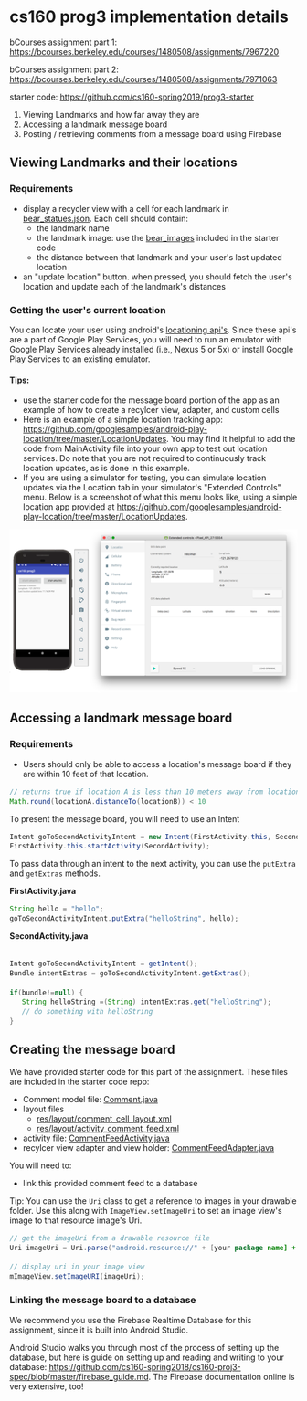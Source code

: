 # cs160 prog3 implementation details

bCourses assignment part 1: https://bcourses.berkeley.edu/courses/1480508/assignments/7967220

bCourses assignment part 2: https://bcourses.berkeley.edu/courses/1480508/assignments/7971063

starter code: https://github.com/cs160-spring2019/prog3-starter

1. Viewing Landmarks and how far away they are
2. Accessing a landmark message board
3. Posting / retrieving comments from a message board using Firebase

## Viewing Landmarks and their locations
### Requirements
- display a recycler view with a cell for each landmark in [bear_statues.json](https://github.com/cs160-spring2018/cs160-proj3-spec/blob/master/bear_statue_data/bear_statues.json). Each cell should contain:
   - the landmark name 
   - the landmark image: use the [bear_images](https://github.com/cs160-spring2018/cs160-proj3-spec/tree/master/bear_statue_data/bear_images) included in the starter code
   - the distance between that landmark and your user's last updated location
- an "update location" button. when pressed, you should fetch the user's location and update each of the landmark's distances

### Getting the user's current location 
You can locate your user using android's [locationing api's](https://developer.android.com/training/location/index.html). Since these api's are a part of Google Play Services, you will need to run an emulator with Google Play Services already installed (i.e., Nexus 5 or 5x) or install Google Play Services to an existing emulator. 

#### Tips:
- use the starter code for the message board portion of the app as an example of how to create a recylcer view, adapter, and custom cells
- Here is an example of a simple location tracking app: https://github.com/googlesamples/android-play-location/tree/master/LocationUpdates. You may find it helpful to add the code from MainActivity file into your own app to test out location services. Do note that you are not required to continuously track location updates, as is done in this example.
- If you are using a simulator for testing, you can simulate location updates via the Location tab in your simulator's "Extended Controls" menu. Below is a screenshot of what this menu looks like, using a simple location app provided at https://github.com/googlesamples/android-play-location/tree/master/LocationUpdates. 

![making location updates via the simulator](/tracking_location.png)

## Accessing a landmark message board
### Requirements
- Users should only be able to access a location's message board if they are within 10 feet of that location.

```java
// returns true if location A is less than 10 meters away from location B
Math.round(locationA.distanceTo(locationB)) < 10
```
To present the message board, you will need to use an Intent

```java
Intent goToSecondActivityIntent = new Intent(FirstActivity.this, SecondActivity.class);
FirstActivity.this.startActivity(SecondActivity);
```

To pass data through an intent to the next activity, you can use the `putExtra` and `getExtras` methods.

**FirstActivity.java**
```java
String hello = "hello";
goToSecondActivityIntent.putExtra("helloString", hello);
```

**SecondActivity.java**
```java

Intent goToSecondActivityIntent = getIntent();
Bundle intentExtras = goToSecondActivityIntent.getExtras();

if(bundle!=null) {
   String helloString =(String) intentExtras.get("helloString");
   // do something with helloString 
}
```

## Creating the message board

We have provided starter code for this part of the assignment. These files are included in the starter code repo:
- Comment model file: [Comment.java](https://github.com/cs160-spring2018/prog3-starter/blob/master/app/src/main/java/com/example/cs160_sp18/prog3/Comment.java)
- layout files
   - [res/layout/comment_cell_layout.xml](https://github.com/cs160-spring2018/prog3-starter/blob/master/app/src/main/res/layout/comment_cell_layout.xml)
   - [res/layout/activity_comment_feed.xml](https://github.com/cs160-spring2018/prog3-starter/blob/master/app/src/main/res/layout/activity_comment_feed.xml)
- activity file: [CommentFeedActivity.java](https://github.com/cs160-spring2018/prog3-starter/blob/master/app/src/main/java/com/example/cs160_sp18/prog3/CommentFeedActivity.java)
- recylcer view adapter and view holder: [CommentFeedAdapter.java](https://github.com/cs160-spring2018/prog3-starter/blob/master/app/src/main/java/com/example/cs160_sp18/prog3/CommentAdapter.java)

You will need to:
- link this provided comment feed to a database


Tip: You can use the `Uri` class to get a reference to images in your drawable folder. Use this along with `ImageView.setImageUri` to set an image view's image to that resource image's Uri. 
``` java
// get the imageUri from a drawable resource file
Uri imageUri = Uri.parse("android.resource://" + [your package name] + "/drawable/" + [your image name]);

// display uri in your image view 
mImageView.setImageURI(imageUri);
```

### Linking the message board to a database
We recommend you use the Firebase Realtime Database for this assignment, since it is built into Android Studio.

Android Studio walks you through most of the process of setting up the database, but here is guide on setting up and reading and writing to your database: https://github.com/cs160-spring2018/cs160-proj3-spec/blob/master/firebase_guide.md. The Firebase documentation online is very extensive, too!
